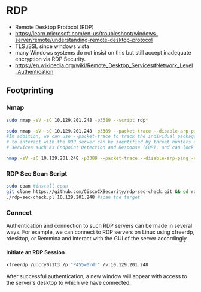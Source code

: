 # RDP
- Remote Desktop Protocol (RDP) 
- https://learn.microsoft.com/en-us/troubleshoot/windows-server/remote/understanding-remote-desktop-protocol
- TLS /SSL since windows vista
- many Windows systems do not insist on this but still accept inadequate encryption via RDP Security.
- https://en.wikipedia.org/wiki/Remote_Desktop_Services#Network_Level_Authentication


## Footprinting

### Nmap
```sh
sudo nmap -sV -sC 10.129.201.248 -p3389 --script rdp* 

sudo nmap -sV -sC 10.129.201.248 -p3389 --packet-trace --disable-arp-ping -n
#In addition, we can use --packet-trace to track the individual packages and inspect their contents manually. We can see that the RDP cookies (mstshash=nmap) used by Nmap 
# to interact with the RDP server can be identified by threat hunters and various security 
# services such as Endpoint Detection and Response (EDR), and can lock us out as penetration testers on hardened networks.

nmap -sV -sC 10.129.201.248 -p3389 --packet-trace --disable-arp-ping -n #nmap RDP scan with packet trace and no arp ping
```

### RDP Sec Scan Script
```sh
sudo cpan #install cpan
git clone https://github.com/CiscoCXSecurity/rdp-sec-check.git && cd rdp-sec-check #clone the repo
./rdp-sec-check.pl 10.129.201.248 #scan the target

```

### Connect
Authentication and connection to such RDP servers can be made in several ways. For example, we can connect to RDP servers on Linux using xfreerdp, rdesktop, or Remmina and interact with the GUI of the server accordingly.

#### Initiate an RDP Session
```sh
xfreerdp /u:cry0l1t3 /p:"P455w0rd!" /v:10.129.201.248
```
After successful authentication, a new window will appear with access to the server's desktop to which we have connected.